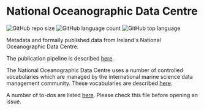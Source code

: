# National Oceanographic Data Centre

![GitHub repo size](https://img.shields.io/github/repo-size/IrishMarineInstitute/national-oceanographic-data-centre) ![GitHub language count](https://img.shields.io/github/languages/count/IrishMarineInstitute/national-oceanographic-data-centre) ![GitHub top language](https://img.shields.io/github/languages/top/IrishMarineInstitute/national-oceanographic-data-centre)

Metadata and formally published data from Ireland's National Oceanographic Data Centre.

The publication pipeline is described [here](PUBLICATION-PIPELINE.md).

The National Oceanographic Data Centre uses a number of controlled vocabularies which are managed by the international marine science data management community. These vocabularies are described [here](CONTROLLED-VOCABULARIES.md).

A number of to-dos are listed [here](TODO.md). Please check this file before opening an issue.